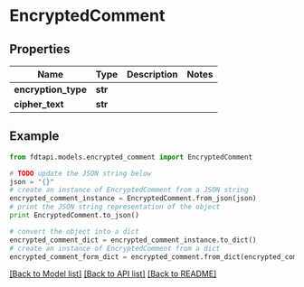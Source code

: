 # EncryptedComment


## Properties
Name | Type | Description | Notes
------------ | ------------- | ------------- | -------------
**encryption_type** | **str** |  | 
**cipher_text** | **str** |  | 

## Example

```python
from fdtapi.models.encrypted_comment import EncryptedComment

# TODO update the JSON string below
json = "{}"
# create an instance of EncryptedComment from a JSON string
encrypted_comment_instance = EncryptedComment.from_json(json)
# print the JSON string representation of the object
print EncryptedComment.to_json()

# convert the object into a dict
encrypted_comment_dict = encrypted_comment_instance.to_dict()
# create an instance of EncryptedComment from a dict
encrypted_comment_form_dict = encrypted_comment.from_dict(encrypted_comment_dict)
```
[[Back to Model list]](../README.md#documentation-for-models) [[Back to API list]](../README.md#documentation-for-api-endpoints) [[Back to README]](../README.md)


